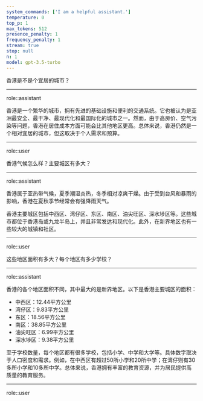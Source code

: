 ```yaml
---
system_commands: ['I am a helpful assistant.']
temperature: 0
top_p: 1
max_tokens: 512
presence_penalty: 1
frequency_penalty: 1
stream: true
stop: null
n: 1
model: gpt-3.5-turbo
---
```


香港是不是个宜居的城市？

<hr class="__chatgpt_plugin">

role::assistant

香港是一个繁华的城市，拥有先进的基础设施和便利的交通系统。它也被认为是亚洲最安全、最干净、最现代化和最国际化的城市之一。然而，由于高房价、空气污染等问题，香港在居住成本方面可能会比其他地区更高。总体来说，香港仍然是一个相对宜居的城市，但这取决于个人需求和预算。

<hr class="__chatgpt_plugin">

role::user

香港气候怎么样？主要城区有多大？

<hr class="__chatgpt_plugin">

role::assistant

香港属于亚热带气候，夏季潮湿炎热，冬季相对凉爽干燥。由于受到台风和暴雨的影响，香港在夏秋季节经常会有强降雨天气。

香港主要城区包括中西区、湾仔区、东区、南区、油尖旺区、深水埗区等。这些城市都位于香港岛或九龙半岛上，并且非常发达和现代化。此外，在新界地区也有一些较大的城镇和社区。

<hr class="__chatgpt_plugin">

role::user

这些地区面积有多大？每个地区有多少学校？

<hr class="__chatgpt_plugin">

role::assistant

香港的各个地区面积不同，其中最大的是新界地区。以下是香港主要城区的面积：

- 中西区：12.44平方公里
- 湾仔区：9.83平方公里
- 东区：18.56平方公里
- 南区：38.85平方公里
- 油尖旺区：6.99平方公里
- 深水埗区：9.38平方公里

至于学校数量，每个地区都有很多学校，包括小学、中学和大学等。具体数字取决于人口密度和需求。例如，在中西区有超过50所小学和20所中学；在湾仔则有30多所小学和10多所中学。总体来说，香港拥有丰富的教育资源，并为居民提供高质量的教育服务。

<hr class="__chatgpt_plugin">

role::user

